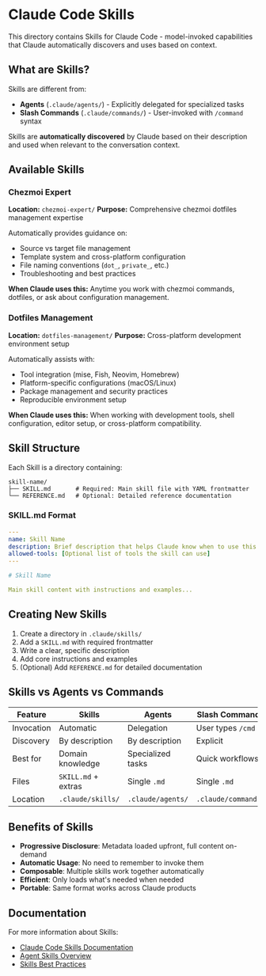 # Claude Code Skills

This directory contains Skills for Claude Code - model-invoked capabilities that Claude automatically discovers and uses based on context.

## What are Skills?

Skills are different from:
- **Agents** (`.claude/agents/`) - Explicitly delegated for specialized tasks
- **Slash Commands** (`.claude/commands/`) - User-invoked with `/command` syntax

Skills are **automatically discovered** by Claude based on their description and used when relevant to the conversation context.

## Available Skills

### Chezmoi Expert
**Location:** `chezmoi-expert/`
**Purpose:** Comprehensive chezmoi dotfiles management expertise

Automatically provides guidance on:
- Source vs target file management
- Template system and cross-platform configuration
- File naming conventions (`dot_`, `private_`, etc.)
- Troubleshooting and best practices

**When Claude uses this:** Anytime you work with chezmoi commands, dotfiles, or ask about configuration management.

### Dotfiles Management
**Location:** `dotfiles-management/`
**Purpose:** Cross-platform development environment setup

Automatically assists with:
- Tool integration (mise, Fish, Neovim, Homebrew)
- Platform-specific configurations (macOS/Linux)
- Package management and security practices
- Reproducible environment setup

**When Claude uses this:** When working with development tools, shell configuration, editor setup, or cross-platform compatibility.

## Skill Structure

Each Skill is a directory containing:

```
skill-name/
├── SKILL.md       # Required: Main skill file with YAML frontmatter
└── REFERENCE.md   # Optional: Detailed reference documentation
```

### SKILL.md Format

```yaml
---
name: Skill Name
description: Brief description that helps Claude know when to use this skill
allowed-tools: [Optional list of tools the skill can use]
---

# Skill Name

Main skill content with instructions and examples...
```

## Creating New Skills

1. Create a directory in `.claude/skills/`
2. Add a `SKILL.md` with required frontmatter
3. Write a clear, specific description
4. Add core instructions and examples
5. (Optional) Add `REFERENCE.md` for detailed documentation

## Skills vs Agents vs Commands

| Feature | Skills | Agents | Slash Commands |
|---------|--------|--------|----------------|
| Invocation | Automatic | Delegation | User types `/cmd` |
| Discovery | By description | By description | Explicit |
| Best for | Domain knowledge | Specialized tasks | Quick workflows |
| Files | `SKILL.md` + extras | Single `.md` | Single `.md` |
| Location | `.claude/skills/` | `.claude/agents/` | `.claude/commands/` |

## Benefits of Skills

- **Progressive Disclosure**: Metadata loaded upfront, full content on-demand
- **Automatic Usage**: No need to remember to invoke them
- **Composable**: Multiple skills work together automatically
- **Efficient**: Only loads what's needed when needed
- **Portable**: Same format works across Claude products

## Documentation

For more information about Skills:
- [Claude Code Skills Documentation](https://docs.claude.com/en/docs/claude-code/skills)
- [Agent Skills Overview](https://docs.claude.com/en/docs/agents-and-tools/agent-skills/overview)
- [Skills Best Practices](https://docs.claude.com/en/docs/agents-and-tools/agent-skills/best-practices)
